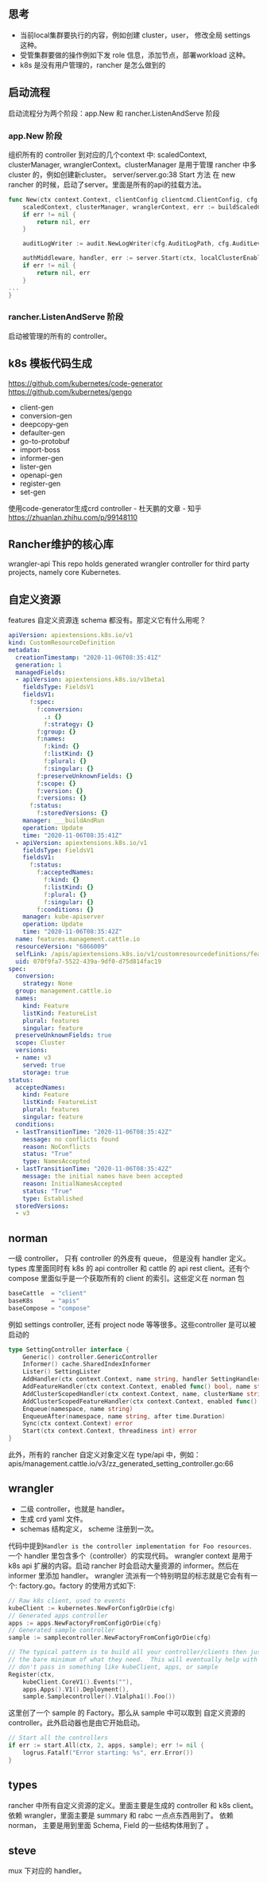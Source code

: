 ## 思考
- 当前local集群要执行的内容，例如创建 cluster，user， 修改全局 settings 这种。
- 受管集群要做的操作例如下发 role 信息，添加节点，部署workload 这种。
- k8s 是没有用户管理的，rancher 是怎么做到的

## 启动流程
启动流程分为两个阶段：app.New 和 rancher.ListenAndServe 阶段

### app.New 阶段
组织所有的 controller 到对应的几个context 中: scaledContext, clusterManager, wranglerContext。clusterManager 是用于管理 rancher 中多 cluster 的，例如创建新cluster。
server/server.go:38 Start 方法
在 new rancher 的时候，启动了server。里面是所有的api的挂载方法。
```go
func New(ctx context.Context, clientConfig clientcmd.ClientConfig, cfg *Config) (*Rancher, error) {
	scaledContext, clusterManager, wranglerContext, err := buildScaledContext(ctx, clientConfig, cfg)
	if err != nil {
		return nil, err
	}

	auditLogWriter := audit.NewLogWriter(cfg.AuditLogPath, cfg.AuditLevel, cfg.AuditLogMaxage, cfg.AuditLogMaxbackup, cfg.AuditLogMaxsize)

	authMiddleware, handler, err := server.Start(ctx, localClusterEnabled(*cfg), scaledContext, clusterManager, auditLogWriter, rbac.NewAccessControlHandler())
	if err != nil {
		return nil, err
	}
...
}
```
### rancher.ListenAndServe 阶段
启动被管理的所有的 controller。

## k8s 模板代码生成
https://github.com/kubernetes/code-generator
https://github.com/kubernetes/gengo

- client-gen
- conversion-gen
- deepcopy-gen
- defaulter-gen
- go-to-protobuf
- import-boss
- informer-gen
- lister-gen
- openapi-gen
- register-gen
- set-gen

使用code-generator生成crd controller - 杜天鹏的文章 - 知乎
https://zhuanlan.zhihu.com/p/99148110

## Rancher维护的核心库
wrangler-api
This repo holds generated wrangler controller for third party projects, namely core Kubernetes.

## 自定义资源
features 自定义资源连 schema 都没有。那定义它有什么用呢？
```yaml
apiVersion: apiextensions.k8s.io/v1
kind: CustomResourceDefinition
metadata:
  creationTimestamp: "2020-11-06T08:35:41Z"
  generation: 1
  managedFields:
  - apiVersion: apiextensions.k8s.io/v1beta1
    fieldsType: FieldsV1
    fieldsV1:
      f:spec:
        f:conversion:
          .: {}
          f:strategy: {}
        f:group: {}
        f:names:
          f:kind: {}
          f:listKind: {}
          f:plural: {}
          f:singular: {}
        f:preserveUnknownFields: {}
        f:scope: {}
        f:version: {}
        f:versions: {}
      f:status:
        f:storedVersions: {}
    manager: ___buildAndRun
    operation: Update
    time: "2020-11-06T08:35:41Z"
  - apiVersion: apiextensions.k8s.io/v1
    fieldsType: FieldsV1
    fieldsV1:
      f:status:
        f:acceptedNames:
          f:kind: {}
          f:listKind: {}
          f:plural: {}
          f:singular: {}
        f:conditions: {}
    manager: kube-apiserver
    operation: Update
    time: "2020-11-06T08:35:42Z"
  name: features.management.cattle.io
  resourceVersion: "6866009"
  selfLink: /apis/apiextensions.k8s.io/v1/customresourcedefinitions/features.management.cattle.io
  uid: 070f9fa7-5522-439a-9df0-d75d814fac19
spec:
  conversion:
    strategy: None
  group: management.cattle.io
  names:
    kind: Feature
    listKind: FeatureList
    plural: features
    singular: feature
  preserveUnknownFields: true
  scope: Cluster
  versions:
  - name: v3
    served: true
    storage: true
status:
  acceptedNames:
    kind: Feature
    listKind: FeatureList
    plural: features
    singular: feature
  conditions:
  - lastTransitionTime: "2020-11-06T08:35:42Z"
    message: no conflicts found
    reason: NoConflicts
    status: "True"
    type: NamesAccepted
  - lastTransitionTime: "2020-11-06T08:35:42Z"
    message: the initial names have been accepted
    reason: InitialNamesAccepted
    status: "True"
    type: Established
  storedVersions:
  - v3
```

## norman
一级 controller， 只有 controller 的外皮有 queue， 但是没有 handler 定义。types 库里面同时有 k8s 的 api controller 和 cattle 的 api rest client。还有个 compose 里面似乎是一个获取所有的 client 的索引。这些定义在 norman 包
```go
baseCattle  = "client"
baseK8s     = "apis"
baseCompose = "compose"
```
例如 settings controller, 还有 project node 等等很多。这些controller 是可以被启动的
```go
type SettingController interface {
	Generic() controller.GenericController
	Informer() cache.SharedIndexInformer
	Lister() SettingLister
	AddHandler(ctx context.Context, name string, handler SettingHandlerFunc)
	AddFeatureHandler(ctx context.Context, enabled func() bool, name string, sync SettingHandlerFunc)
	AddClusterScopedHandler(ctx context.Context, name, clusterName string, handler SettingHandlerFunc)
	AddClusterScopedFeatureHandler(ctx context.Context, enabled func() bool, name, clusterName string, handler SettingHandlerFunc)
	Enqueue(namespace, name string)
	EnqueueAfter(namespace, name string, after time.Duration)
	Sync(ctx context.Context) error
	Start(ctx context.Context, threadiness int) error
}
```
此外，所有的 rancher 自定义对象定义在 type/api 中，例如：apis/management.cattle.io/v3/zz_generated_setting_controller.go:66

## wrangler
- 二级 controller，也就是 handler。
- 生成 crd yaml 文件。
- schemas 结构定义， scheme 注册到一次。

代码中提到`Handler is the controller implementation for Foo resources`. 一个 handler 里包含多个（controller）的实现代码。
wrangler context 是用于k8s api 扩展的内容。启动 rancher 时会启动大量资源的 informer。然后在 informer 里添加 handler。
wrangler 流派有一个特别明显的标志就是它会有有一个: factory.go。factory 的使用方式如下:
```go
// Raw k8s client, used to events
kubeClient := kubernetes.NewForConfigOrDie(cfg)
// Generated apps controller
apps := apps.NewFactoryFromConfigOrDie(cfg)
// Generated sample controller
sample := samplecontroller.NewFactoryFromConfigOrDie(cfg)

// The typical pattern is to build all your controller/clients then just pass to each handler
// the bare minimum of what they need.  This will eventually help with writing tests.  So
// don't pass in something like kubeClient, apps, or sample
Register(ctx,
    kubeClient.CoreV1().Events(""),
    apps.Apps().V1().Deployment(),
    sample.Samplecontroller().V1alpha1().Foo())
```
这里创了一个 sample 的 Factory。那么从 sample 中可以取到 自定义资源的 controller。此外启动器也是由它开始启动。
```go
// Start all the controllers
if err := start.All(ctx, 2, apps, sample); err != nil {
    logrus.Fatalf("Error starting: %s", err.Error())
}
```

## types
rancher 中所有自定义资源的定义。里面主要是生成的 controller  和 k8s client。依赖 wrangler，里面主要是 summary 和 rabc 一点点东西用到了。
依赖norman， 主要是用到里面 Schema, Field 的一些结构体用到了 。

## steve
mux 下对应的 handler。
